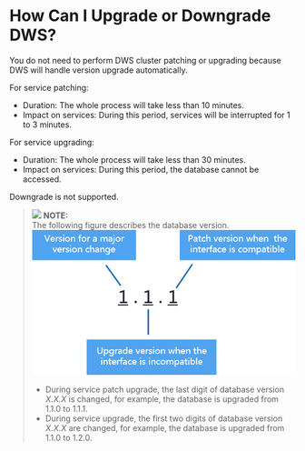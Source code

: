 # How Can I Upgrade or Downgrade DWS?<a name="dws_03_0031"></a>

You do not need to perform DWS cluster patching or upgrading because DWS will handle version upgrade automatically.

For service patching:

-   Duration: The whole process will take less than 10 minutes.
-   Impact on services: During this period, services will be interrupted for 1 to 3 minutes.

For service upgrading:

-   Duration: The whole process will take less than 30 minutes.
-   Impact on services: During this period, the database cannot be accessed.

Downgrade is not supported.

>![](/images/icon-note.gif) **NOTE:**   
>The following figure describes the database version.  
>![](figures/datastoreversion2.png)  
>-   During service patch upgrade, the last digit of database version  _X.X.X_  is changed, for example, the database is upgraded from 1.1.0 to 1.1.1.  
>-   During service upgrade, the first two digits of database version  _X.X.X_  are changed, for example, the database is upgraded from 1.1.0 to 1.2.0.  

